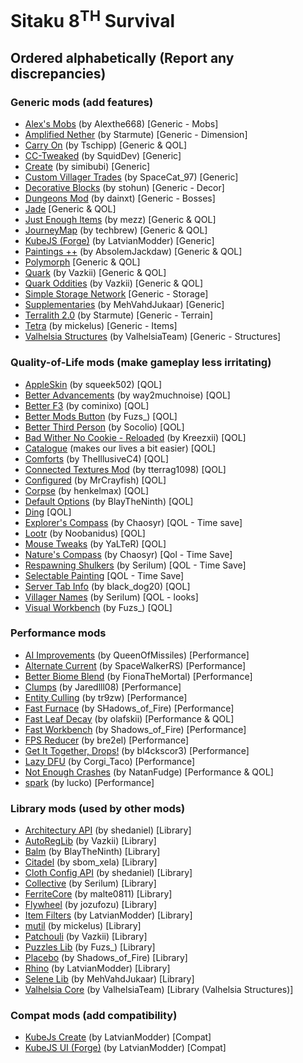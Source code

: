 # Sitaku 8<sup>TH</sup> Survival
## Ordered alphabetically (Report any discrepancies)

### Generic mods (add features)
- [Alex's Mobs](https://www.curseforge.com/minecraft/mc-mods/alexs-mobs) (by Alexthe668) [Generic - Mobs]
- [Amplified Nether](https://www.curseforge.com/minecraft/mc-mods/amplified-nether) (by Starmute) [Generic - Dimension]
- [Carry On](https://www.curseforge.com/minecraft/mc-mods/carry-on) (by Tschipp) [Generic & QOL]
- [CC-Tweaked](https://www.curseforge.com/minecraft/mc-mods/cc-tweaked) (by SquidDev) [Generic]
- [Create](https://www.curseforge.com/minecraft/mc-mods/create) (by simibubi) [Generic]
- [Custom Villager Trades](https://www.curseforge.com/minecraft/mc-mods/custom-villager-trades) (by SpaceCat_97) [Generic]
- [Decorative Blocks](https://www.curseforge.com/minecraft/mc-mods/decorative-blocks) (by stohun) [Generic - Decor]
- [Dungeons Mod](https://www.curseforge.com/minecraft/mc-mods/dungeons-mod) (by dainxt) [Generic - Bosses]
- [Jade](https://www.curseforge.com/minecraft/mc-mods/jade) [Generic & QOL]
- [Just Enough Items](https://www.curseforge.com/minecraft/mc-mods/jei) (by mezz) [Generic & QOL]
- [JourneyMap](https://www.curseforge.com/minecraft/mc-mods/journeymap) (by techbrew) [Generic & QOL]
- [KubeJS (Forge)](https://www.curseforge.com/minecraft/mc-mods/kubejs-forge) (by LatvianModder) [Generic]
- [Paintings ++](https://www.curseforge.com/minecraft/mc-mods/paintings) (by AbsolemJackdaw) [Generic & QOL]
- [Polymorph](https://www.curseforge.com/minecraft/mc-mods/polymorph) [Generic & QOL]
- [Quark](https://www.curseforge.com/minecraft/mc-mods/quark) (by Vazkii) [Generic & QOL]
- [Quark Oddities](https://www.curseforge.com/minecraft/mc-mods/quark-oddities) (by Vazkii) [Generic & QOL]
- [Simple Storage Network](https://www.curseforge.com/minecraft/mc-mods/simple-storage-network) [Generic - Storage]
- [Supplementaries](https://www.curseforge.com/minecraft/mc-mods/supplementaries) (by MehVahdJukaar) [Generic]
- [Terralith 2.0](https://www.curseforge.com/minecraft/mc-mods/terralith) (by Starmute) [Generic - Terrain]
- [Tetra](https://www.curseforge.com/minecraft/mc-mods/tetra) (by mickelus) [Generic - Items]
- [Valhelsia Structures](https://www.curseforge.com/minecraft/mc-mods/valhelsia-structures) (by ValhelsiaTeam) [Generic - Structures]


### Quality-of-Life mods (make gameplay less irritating)
- [AppleSkin](https://www.curseforge.com/minecraft/mc-mods/appleskin) (by squeek502) [QOL]
- [Better Advancements](https://www.curseforge.com/minecraft/mc-mods/better-advancements) (by way2muchnoise) [QOL]
- [Better F3](https://www.curseforge.com/minecraft/mc-mods/betterf3) (by cominixo) [QOL]
- [Better Mods Button](https://www.curseforge.com/minecraft/mc-mods/better-mods-button) (by Fuzs_) [QOL]
- [Better Third Person](https://www.curseforge.com/minecraft/mc-mods/better-third-person) (by Socolio) [QOL]
- [Bad Wither No Cookie - Reloaded](https://www.curseforge.com/minecraft/mc-mods/bad-wither-no-cookie-reloaded) (by Kreezxii) [QOL]
- [Catalogue](https://www.curseforge.com/minecraft/mc-mods/catalogue) (makes our lives a bit easier) [QOL]
- [Comforts](https://www.curseforge.com/minecraft/mc-mods/comforts) (by TheIllusiveC4)  [QOL]
- [Connected Textures Mod](https://www.curseforge.com/minecraft/mc-mods/ctm) (by tterrag1098) [QOL]
- [Configured](https://www.curseforge.com/minecraft/mc-mods/configured) (by MrCrayfish) [QOL]
- [Corpse](https://www.curseforge.com/minecraft/mc-mods/corpse) (by henkelmax) [QOL]
- [Default Options](https://www.curseforge.com/minecraft/mc-mods/default-options) (by BlayTheNinth) [QOL]
- [Ding](https://www.curseforge.com/minecraft/mc-mods/ding) [QOL]
- [Explorer's Compass](https://www.curseforge.com/minecraft/mc-mods/explorers-compass) (by Chaosyr) [QOL - Time save]
- [Lootr](https://www.curseforge.com/minecraft/mc-mods/lootr) (by Noobanidus) [QOL]
- [Mouse Tweaks](https://www.curseforge.com/minecraft/mc-mods/mouse-tweaks) (by YaLTeR) [QOL]
- [Nature's Compass](https://www.curseforge.com/minecraft/mc-mods/natures-compass) (by Chaosyr) [Qol - Time Save]
- [Respawning Shulkers](https://www.curseforge.com/minecraft/mc-mods/respawning-shulkers) (by Serilum) [QOL - Time Save]
- [Selectable Painting](https://www.curseforge.com/minecraft/mc-mods/selectable-painting) [QOL - Time Save]
- [Server Tab Info](https://www.curseforge.com/minecraft/mc-mods/server-tab-info) (by black_dog20) [QOL]
- [Villager Names](https://www.curseforge.com/minecraft/mc-mods/villager-names) (by Serilum) [QOL - looks]
- [Visual Workbench](https://www.curseforge.com/minecraft/mc-mods/visual-workbench) (by Fuzs_) [QOL]


### Performance mods
- [AI Improvements](https://www.curseforge.com/minecraft/mc-mods/ai-improvements) (by QueenOfMissiles) [Performance]
- [Alternate Current](https://www.curseforge.com/minecraft/mc-mods/alternate-current) (by SpaceWalkerRS) [Performance]
- [Better Biome Blend](https://www.curseforge.com/minecraft/mc-mods/better-biome-blend) (by FionaTheMortal) [Performance]
- [Clumps](https://www.curseforge.com/minecraft/mc-mods/clumps) (by Jaredlll08) [Performance]
- [Entity Culling](https://www.curseforge.com/minecraft/mc-mods/entityculling) (by tr9zw) [Performance]
- [Fast Furnace](https://www.curseforge.com/minecraft/mc-mods/fastfurnace) (by SHadows_of_Fire) [Performance]
- [Fast Leaf Decay](https://www.curseforge.com/minecraft/mc-mods/fast-leaf-decay) (by olafskii) [Performance & QOL]
- [Fast Workbench](https://www.curseforge.com/minecraft/mc-mods/fastworkbench) (by Shadows_of_Fire) [Performance]
- [FPS Reducer](https://www.curseforge.com/minecraft/mc-mods/fps-reducer) (by bre2el) [Performance]
- [Get It Together, Drops!](https://www.curseforge.com/minecraft/mc-mods/get-it-together-drops) (by bl4ckscor3) [Performance]
- [Lazy DFU](https://www.curseforge.com/minecraft/mc-mods/lazy-dfu-forge) (by Corgi_Taco) [Performance]
- [Not Enough Crashes](https://www.curseforge.com/minecraft/mc-mods/not-enough-crashes-forge) (by NatanFudge) [Performance & QOL]
- [spark](https://www.curseforge.com/minecraft/mc-mods/spark) (by lucko) [Performance]


### Library mods (used by other mods)
- [Architectury API](https://www.curseforge.com/minecraft/mc-mods/architectury-forge) (by shedaniel) [Library]
- [AutoRegLib](https://www.curseforge.com/minecraft/mc-mods/autoreglib) (by Vazkii) [Library]
- [Balm](https://www.curseforge.com/minecraft/mc-mods/balm) (by BlayTheNinth) [Library]
- [Citadel](https://www.curseforge.com/minecraft/mc-mods/citadel) (by sbom_xela) [Library]
- [Cloth Config API](https://www.curseforge.com/minecraft/mc-mods/cloth-config-forge) (by shedaniel) [Library]
- [Collective](https://www.curseforge.com/minecraft/mc-mods/collective) (by Serilum) [Library]
- [FerriteCore](https://www.curseforge.com/minecraft/mc-mods/ferritecore) (by malte0811) [Library]
- [Flywheel](https://www.curseforge.com/minecraft/mc-mods/flywheel) (by jozufozu) [Library]
- [Item Filters](https://www.curseforge.com/minecraft/mc-mods/item-filters-forge) (by LatvianModder) [Library]
- [mutil](https://www.curseforge.com/minecraft/mc-mods/mutil) (by mickelus) [Library]
- [Patchouli](https://www.curseforge.com/minecraft/mc-mods/patchouli) (by Vazkii) [Library]
- [Puzzles Lib](https://www.curseforge.com/minecraft/mc-mods/puzzles-lib) (by Fuzs_) [Library]
- [Placebo](https://www.curseforge.com/minecraft/mc-mods/placebo) (by Shadows_of_Fire) [Library]
- [Rhino](https://www.curseforge.com/minecraft/mc-mods/rhino) (by LatvianModder) [Library]
- [Selene Lib](https://www.curseforge.com/minecraft/mc-mods/selene) (by MehVahdJukaar) [Library]
- [Valhelsia Core](https://www.curseforge.com/minecraft/mc-mods/valhelsia-core) (by ValhelsiaTeam) [Library (Valhelsia Structures)]


### Compat mods (add compatibility)
- [KubeJs Create](https://www.curseforge.com/minecraft/mc-mods/kubejs-create) (by LatvianModder) [Compat]
- [KubeJS UI (Forge)](https://www.curseforge.com/minecraft/mc-mods/kubejs-ui-forge) (by LatvianModder) [Compat]
